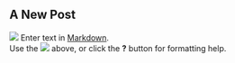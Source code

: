 ## A New Post

![](//148_14403740553_885_n.jpg)
Enter text in [Markdown](http://daringfireball.net/projects/markdown/).   
Use the 
![](/) above, or click the **?** button for formatting help.
